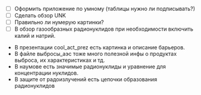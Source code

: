 - [ ] Оформить приложение по умному (таблицы нужно ли подписывать?)
- [ ] Сделать обзор UNK
- [ ] Правильно ли нумерую картинки?
- [ ] В обзор газообразных радионуклидов при необходимости включить калий и натрий.

- В презентации cool_act_prez есть картинка и описание барьеров.
- В файле выбросы_аэс тоже много полезной инфы о продуктах выброса, их характеристиках и тд.
- В наумове есть значимые радионуклиды и уравнение для концентрации нуклидов.
- В защите от радоизлучений есть цепочки образования радионуклидов

